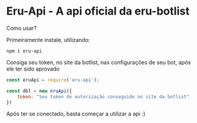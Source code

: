 # Eru-Api - A api oficial da eru-botlist

Como usar?

Primeiramente instale, utilizando:
```shell
npm i eru-api
```

Consiga seu token, no site da botlist, nas configurações de seu bot, após ele ter sido aprovado

```js
const eruApi = require('eru-api');

const dbl = new eruApi({
    token: "Seu token de autorização conseguido no site da botlist"
})
```

Após ter se conectado, basta começar a utilizar a api :)